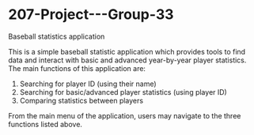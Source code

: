 # 207-Project---Group-33
Baseball statistics application

This is a simple baseball statistic application which provides tools to find data and interact with basic and advanced year-by-year player statistics. The main functions of this application are:
1) Searching for player ID (using their name)
2) Searching for basic/advanced player statistics (using player ID)
3) Comparing statistics between players 

From the main menu of the application, users may navigate to the three functions listed above.
